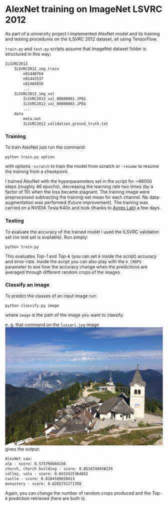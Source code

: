 # AlexNet training on ImageNet LSVRC 2012

As part of a university project I implemented AlexNet model and its training and testing procedures on the ILSVRC 2012 dataset, all using TensorFlow. 

```train.py``` and ```test.py``` scripts assume that ImageNet dataset folder is structured in this way:
```
ILSVRC2012
    ILSVRC2012_img_train
        n01440764
        n01443537
        n01484850
        ...
    ILSVRC2012_img_val
        ILSVRC2012_val_00000001.JPEG
        ILSVRC2012_val_00000002.JPEG
        ...
    data
        meta.mat
        ILSVRC2012_validation_ground_truth.txt
```


### Training
To train AlexNet just run the command:
```shell
python train.py option
``` 
with options ```-scratch``` to train the model from scratch or ```-resume``` to resume the training from a checkpoint.

I trained AlexNet with the hyperparameters set in the script for ~46000 steps (roughly 46 epochs), decreasing the learning rate two times (by a factor of 10) when the loss became stagnant. The training image were preprocessed subtracting the training-set mean for each channel. No data-augmentation was performed (future improvement). The training was carried on a NVIDIA Tesla K40c and took (thanks to [Avires Lab](https://https://avires.dimi.uniud.it)) a few days.



### Testing
To evaluate the accuracy of the trained model I used the ILSVRC validation set (no test set is available). Run simply:
```shell
python train.py
```
This evaluates *Top-1* and *Top-k* (you can set *k* inside the script) accuracy and error-rate.
Inside the script you can also play with the ```K_CROPS``` parameter to see how the accuracy change when the predictions are averaged through different random crops of the images.



### Classify an image
To predict the classes of an input image run:
```shell
python classify.py image
```
where ```image``` is the path of the image you want to classify.

e. g. that command on the ```lussari.jpg``` image 
![alt text](lussari.jpg)
gives the output:
```shell
AlexNet saw:
alp - score: 0.575796604156
church, church building - score: 0.0516746938229
valley, vale - score: 0.0432425364852
castle - score: 0.0284509658813
monastery - score: 0.0265731271356
```
Again, you can change the number of random crops produced and the *Top-k* prediction retrieved (here are both `5`).